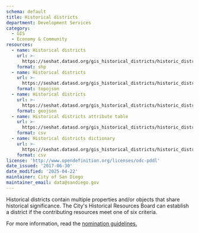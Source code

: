 ```yaml
---
schema: default
title: Historical districts
department: Development Services
category:
  - GIS
  - Economy & Community
resources:
  - name: Historical districts
    url: >-
      https://seshat.datasd.org/gis_historical_districts/historic_districts_datasd.zip
    format: shp
  - name: Historical districts
    url: >-
      https://seshat.datasd.org/gis_historical_districts/historic_districts_datasd.topo.json
    format: topojson
  - name: Historical districts
    url: >-
      https://seshat.datasd.org/gis_historical_districts/historic_districts_datasd.geojson
    format: geojson
  - name: Historical districts attribute table
    url: >-
      https://seshat.datasd.org/gis_historical_districts/historic_districts_datasd.csv
    format: csv
  - name: Historical districts dictionary
    url: >-
      https://seshat.datasd.org/gis_historical_districts/historic_districts_dictionary_datasd.csv
    format: csv
license: 'http://www.opendefinition.org/licenses/odc-pddl'
date_issued: '2017-06-30'
date_modified: '2025-04-22'
maintainer: City of San Diego
maintainer_email: data@sandiego.gov
---
```

Historical districts contain multiple properties and/or objects that share historical significance. The City's Historical Resources Board can establish a district if the contributing resources meet one of six criteria.
<!--more-->
For more information, read the <a href="https://www.sandiego.gov/sites/default/files/legacy//planning/programs/historical/pdf/111027districtpolicy41.pdf" target="_blank" rel="noopener">nomination guidelines.</a>